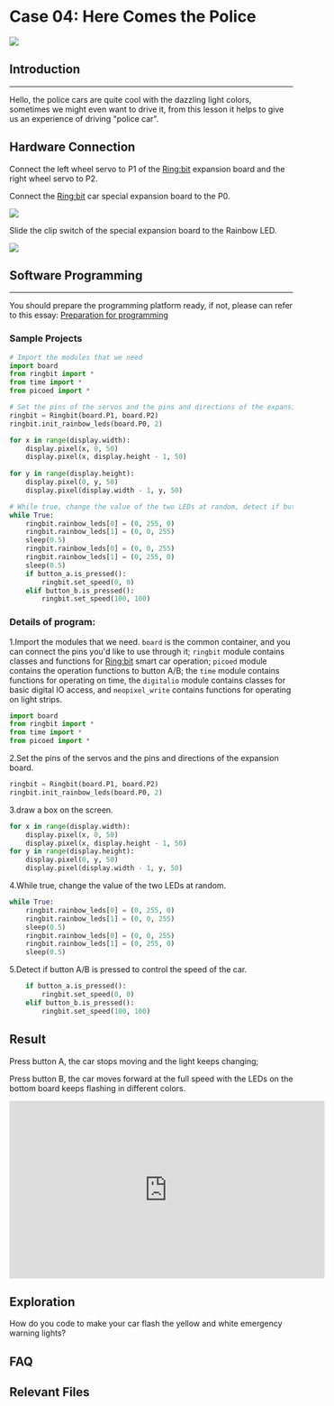 # Case 04: Here Comes the Police

![](https://wiki-media-ef.oss-cn-hongkong.aliyuncs.com/i18n/en/docusaurus-plugin-content-docs/current/pico/picoed/picoed-smart-car/picoed-ringbit-car-v2/images/case04.png)

## Introduction
---

Hello, the police cars are quite cool with the dazzling light colors, sometimes we might even want to drive it, from this lesson it helps to give us an experience of driving "police car". 

## Hardware Connection

Connect the left wheel servo to P1 of the [Ring:bit](https://shop.elecfreaks.com/products/elecfreaks-pico-ed-ring-bit-v2-car-kit-with-pico-ed-board?_pos=2&_sid=18032a345&_ss=r) expansion board and the right wheel servo to P2.

Connect the [Ring:bit](https://shop.elecfreaks.com/products/elecfreaks-pico-ed-ring-bit-v2-car-kit-with-pico-ed-board?_pos=2&_sid=18032a345&_ss=r) car special expansion board to the P0.

![](https://wiki-media-ef.oss-cn-hongkong.aliyuncs.com/i18n/en/docusaurus-plugin-content-docs/current/pico/picoed/picoed-smart-car/picoed-ringbit-car-v2/images/case0401.png)

Slide the clip switch of the special expansion board to the Rainbow LED.

![](https://wiki-media-ef.oss-cn-hongkong.aliyuncs.com/i18n/en/docusaurus-plugin-content-docs/current/pico/picoed/picoed-smart-car/picoed-ringbit-car-v2/images/case0402.png)

## Software Programming

---

You should prepare the programming platform ready, if not, please can refer to this essay: [Preparation for programming](https://www.elecfreaks.com/learn-en/pico-ed/index.html)

### Sample Projects

```python
# Import the modules that we need
import board
from ringbit import *
from time import *
from picoed import *

# Set the pins of the servos and the pins and directions of the expansion board
ringbit = Ringbit(board.P1, board.P2)
ringbit.init_rainbow_leds(board.P0, 2)

for x in range(display.width):
    display.pixel(x, 0, 50)
    display.pixel(x, display.height - 1, 50)
    
for y in range(display.height):
    display.pixel(0, y, 50)
    display.pixel(display.width - 1, y, 50)

# While true, change the value of the two LEDs at random, detect if button A/B is pressed to control the speed of the car
while True:
    ringbit.rainbow_leds[0] = (0, 255, 0)
    ringbit.rainbow_leds[1] = (0, 0, 255)
    sleep(0.5)
    ringbit.rainbow_leds[0] = (0, 0, 255)
    ringbit.rainbow_leds[1] = (0, 255, 0)
    sleep(0.5)
    if button_a.is_pressed():
        ringbit.set_speed(0, 0)
    elif button_b.is_pressed():
        ringbit.set_speed(100, 100)

```
### Details of program:

1.Import the modules that we need. `board` is the common container, and you can connect the pins you'd like to use through it; `ringbit` module contains classes and functions for [Ring:bit](https://shop.elecfreaks.com/products/elecfreaks-pico-ed-ring-bit-v2-car-kit-with-pico-ed-board?_pos=2&_sid=18032a345&_ss=r) smart car operation;  `picoed` module contains the operation functions to button A/B; the `time` module contains functions for operating on time, the `digitalio` module contains classes for basic digital IO access, and `neopixel_write` contains functions for operating on light strips.

   ```python
   import board
   from ringbit import *
   from time import *
   from picoed import *
   ```

   
2.Set the pins of the servos and the pins and directions of the expansion board.

   ```python
   ringbit = Ringbit(board.P1, board.P2)
   ringbit.init_rainbow_leds(board.P0, 2)
   ```

   

3.draw a box on the screen.

   ```python
   for x in range(display.width):
       display.pixel(x, 0, 50)
       display.pixel(x, display.height - 1, 50)
   for y in range(display.height):
       display.pixel(0, y, 50)
       display.pixel(display.width - 1, y, 50)
   ```

4.While true, change the value of the two LEDs at random.

   ```python
   while True:
       ringbit.rainbow_leds[0] = (0, 255, 0)
       ringbit.rainbow_leds[1] = (0, 0, 255)
       sleep(0.5)
       ringbit.rainbow_leds[0] = (0, 0, 255)
       ringbit.rainbow_leds[1] = (0, 255, 0)
       sleep(0.5)
   ```

   

5.Detect if button A/B is pressed to control the speed of the car.

   ```python
       if button_a.is_pressed():
           ringbit.set_speed(0, 0)
       elif button_b.is_pressed():
           ringbit.set_speed(100, 100)
   ```

   

## Result

Press button A, the car stops moving and the light keeps changing;

Press button B, the car moves forward at the full speed with the LEDs on the bottom board keeps flashing in different colors. 
<iframe width="560" height="315" src="https://www.youtube.com/embed/2ACq1lhTegU" title="YouTube video player" frameborder="0" allow="accelerometer; autoplay; clipboard-write; encrypted-media; gyroscope; picture-in-picture" allowfullscreen></iframe>

## Exploration

How do you code to make your car flash the yellow and white emergency warning lights?

## FAQ

## Relevant Files
